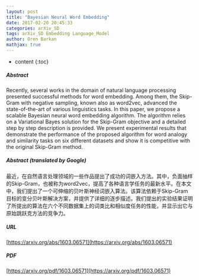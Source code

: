 ```yaml
---
layout: post
title: "Bayesian Neural Word Embedding"
date: 2017-02-20 20:45:33
categories: arXiv_SD
tags: arXiv_SD Embedding Language_Model
author: Oren Barkan
mathjax: true
---
```


* content
{:toc}

##### Abstract
Recently, several works in the domain of natural language processing presented successful methods for word embedding. Among them, the Skip-Gram with negative sampling, known also as word2vec, advanced the state-of-the-art of various linguistics tasks. In this paper, we propose a scalable Bayesian neural word embedding algorithm. The algorithm relies on a Variational Bayes solution for the Skip-Gram objective and a detailed step by step description is provided. We present experimental results that demonstrate the performance of the proposed algorithm for word analogy and similarity tasks on six different datasets and show it is competitive with the original Skip-Gram method.

##### Abstract (translated by Google)
最近，在自然语言处理领域的一些作品提出了成功的词嵌入方法。其中，负面抽样的Skip-Gram，也被称为word2vec，提高了各种语言学任务的最新水平。在本文中，我们提出了一个可伸缩的贝叶斯神经词嵌入算法。该算法依赖于Skip-Gram目标的变分贝叶斯解决方案，并提供了详细的逐步描述。我们提出的实验结果证明了所提出的算法在六个不同数据集上的词类比和相似度任务的性能，并显示出它与原始跳跃克方法的竞争力。

##### URL
[https://arxiv.org/abs/1603.06571](https://arxiv.org/abs/1603.06571)

##### PDF
[https://arxiv.org/pdf/1603.06571](https://arxiv.org/pdf/1603.06571)

